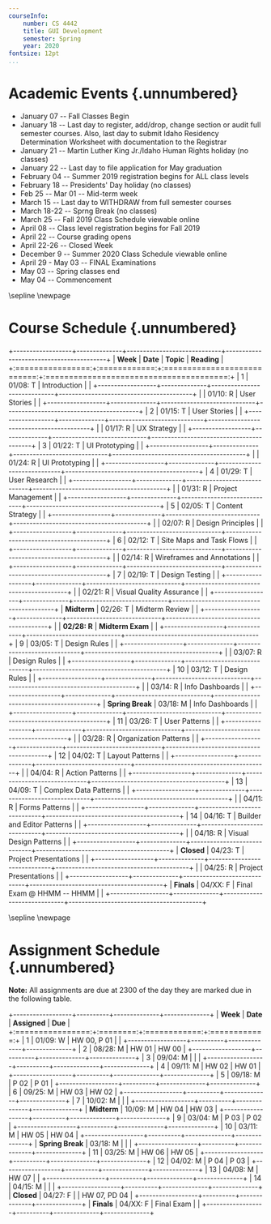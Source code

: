 ```yaml
---
courseInfo:
    number: CS 4442
    title: GUI Development
    semester: Spring
    year: 2020
fontsize: 12pt
...
```


# Academic Events {.unnumbered}

* January 07 -- Fall Classes Begin
* January 18 -- Last day to register, add/drop, change section or audit full semester courses. Also, last day to submit Idaho Residency Determination Worksheet with documentation to the Registrar
* January 21 -- Martin Luther King Jr./Idaho Human Rights holiday (no classes)
* January 22 -- Last day to file application for May graduation
* February 04 -- Summer 2019 registration begins for ALL class levels
* February 18 -- Presidents' Day holiday (no classes)
* Feb 25 -- Mar 01 -- Mid-term week
* March 15 -- Last day to WITHDRAW from full semester courses
* March 18-22 -- Sprng Break (no classes)
* March 25 -- Fall 2019 Class Schedule viewable online
* April 08 -- Class level registration begins for Fall 2019
* April 22 -- Course grading opens
* April 22-26 -- Closed Week
* December 9 -- Summer 2020 Class Schedule viewable online
* April 29 - May 03 -- FINAL Examinations
* May 03 -- Spring classes end
* May 04 -- Commencement

\sepline
\newpage

# Course Schedule {.unnumbered}

+------------------+--------------+-----------------------------+-----------------------------------------+
| **Week**         | **Date**     | **Topic**                   | **Reading**                             |
+:================:+:============:+:===========================:+:=======================================:+
| 1                | 01/08: T     | Introduction                |                                         |
+------------------+--------------+-----------------------------+-----------------------------------------+
|                  | 01/10: R     | User Stories                |                                         |
+------------------+--------------+-----------------------------+-----------------------------------------+
| 2                | 01/15: T     | User Stories                |                                         |
+------------------+--------------+-----------------------------+-----------------------------------------+
|                  | 01/17: R     | UX Strategy                 |                                         |
+------------------+--------------+-----------------------------+-----------------------------------------+
| 3                | 01/22: T     | UI Prototyping              |                                         |
+------------------+--------------+-----------------------------+-----------------------------------------+
|                  | 01/24: R     | UI Prototyping              |                                         |
+------------------+--------------+-----------------------------+-----------------------------------------+
| 4                | 01/29: T     | User Research               |                                         |
+------------------+--------------+-----------------------------+-----------------------------------------+
|                  | 01/31: R     | Project Management          |                                         |
+------------------+--------------+-----------------------------+-----------------------------------------+
| 5                | 02/05: T     | Content Strategy            |                                         |
+------------------+--------------+-----------------------------+-----------------------------------------+
|                  | 02/07: R     | Design Principles           |                                         |
+------------------+--------------+-----------------------------+-----------------------------------------+
| 6                | 02/12: T     | Site Maps and Task Flows    |                                         |
+------------------+--------------+-----------------------------+-----------------------------------------+
|                  | 02/14: R     | Wireframes and Annotations  |                                         |
+------------------+--------------+-----------------------------+-----------------------------------------+
| 7                | 02/19: T     | Design Testing              |                                         |
+------------------+--------------+-----------------------------+-----------------------------------------+
|                  | 02/21: R     | Visual Quality Assurance    |                                         |
+------------------+--------------+-----------------------------+-----------------------------------------+
| **Midterm**      | 02/26: T     | Midterm Review              |                                         |
+------------------+--------------+-----------------------------+-----------------------------------------+
|                  | **02/28: R** | **Midterm Exam**            |                                         |
+------------------+--------------+-----------------------------+-----------------------------------------+
| 9                | 03/05: T     | Design Rules                |                                         |
+------------------+--------------+-----------------------------+-----------------------------------------+
|                  | 03/07: R     | Design Rules                |                                         |
+------------------+--------------+-----------------------------+-----------------------------------------+
| 10               | 03/12: T     | Design Rules                |                                         |
+------------------+--------------+-----------------------------+-----------------------------------------+
|                  | 03/14: R     | Info Dashboards             |                                         |
+------------------+--------------+-----------------------------+-----------------------------------------+
| **Spring Break** | 03/18: M     | Info Dashboards             |                                         |
+------------------+--------------+-----------------------------+-----------------------------------------+
| 11               | 03/26: T     | User Patterns               |                                         |
+------------------+--------------+-----------------------------+-----------------------------------------+
|                  | 03/28: R     | Organization Patterns       |                                         |
+------------------+--------------+-----------------------------+-----------------------------------------+
| 12               | 04/02: T     | Layout Patterns             |                                         |
+------------------+--------------+-----------------------------+-----------------------------------------+
|                  | 04/04: R     | Action Patterns             |                                         |
+------------------+--------------+-----------------------------+-----------------------------------------+
| 13               | 04/09: T     | Complex Data Patterns       |                                         |
+------------------+--------------+-----------------------------+-----------------------------------------+
|                  | 04/11: R     | Forms Patterns              |                                         |
+------------------+--------------+-----------------------------+-----------------------------------------+
| 14               | 04/16: T     | Builder and Editor Patterns |                                         |
+------------------+--------------+-----------------------------+-----------------------------------------+
|                  | 04/18: R     | Visual Design Patterns      |                                         |
+------------------+--------------+-----------------------------+-----------------------------------------+
| **Closed**       | 04/23: T     | Project Presentations       |                                         |
+------------------+--------------+-----------------------------+-----------------------------------------+
|                  | 04/25: R     | Project Presentations       |                                         |
+------------------+--------------+-----------------------------+-----------------------------------------+
| **Finals**       | 04/XX: F     | Final Exam @ HHMM -- HHMM   |                                         |
+------------------+--------------+-----------------------------+-----------------------------------------+

\sepline
\newpage

# Assignment Schedule {.unnumbered}

**Note:** All assignments are due at 2300 of the day they are marked due in the following table.

+------------------+----------+--------------+--------------+
| **Week**         | **Date** | **Assigned** | **Due**      |
+:================:+:========:+:============:+:============:+
| 1                | 01/09: W | HW 00, P 01  |              |
+------------------+----------+--------------+--------------+
| 2                | 08/28: M | HW 01        | HW 00        |
+------------------+----------+--------------+--------------+
| 3                | 09/04: M |              |              |
+------------------+----------+--------------+--------------+
| 4                | 09/11: M | HW 02        | HW 01        |
+------------------+----------+--------------+--------------+
| 5                | 09/18: M | P 02         | P 01         |
+------------------+----------+--------------+--------------+
| 6                | 09/25: M | HW 03        | HW 02        |
+------------------+----------+--------------+--------------+
| 7                | 10/02: M |              |              |
+------------------+----------+--------------+--------------+
| **Midterm**      | 10/09: M | HW 04        | HW 03        |
+------------------+----------+--------------+--------------+
| 9                | 03/04: M | P 03         | P 02         |
+------------------+----------+--------------+--------------+
| 10               | 03/11: M | HW 05        | HW 04        |
+------------------+----------+--------------+--------------+
| **Spring Break** | 03/18: M |              |              |
+------------------+----------+--------------+--------------+
| 11               | 03/25: M | HW 06        | HW 05        |
+------------------+----------+--------------+--------------+
| 12               | 04/02: M | P 04         | P 03         |
+------------------+----------+--------------+--------------+
| 13               | 04/08: M | HW 07        |              |
+------------------+----------+--------------+--------------+
| 14               | 04/15: M |              |              |
+------------------+----------+--------------+--------------+
| **Closed**       | 04/27: F |              | HW 07, PD 04 |
+------------------+----------+--------------+--------------+
| **Finals**       | 04/XX: F | Final Exam   |              |
+------------------+----------+--------------+--------------+
